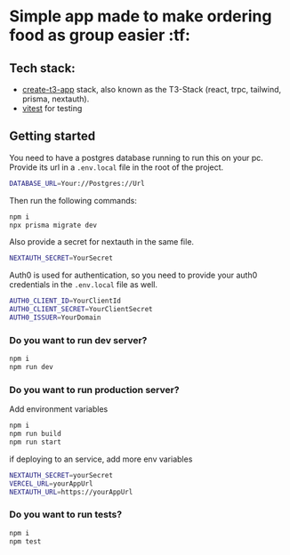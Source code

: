 # Simple app made to make ordering food as group easier :tf:

## Tech stack:

- [create-t3-app](https://init.tips) stack, also known as the T3-Stack (react, trpc, tailwind, prisma, nextauth).
- [vitest](https://vitest.dev) for testing

## Getting started

You need to have a postgres database running to run this on your pc.
Provide its url in a `.env.local` file in the root of the project.

```bash
DATABASE_URL=Your://Postgres://Url
```

Then run the following commands:

```bash
npm i
npx prisma migrate dev
```

Also provide a secret for nextauth in the same file.

```bash
NEXTAUTH_SECRET=YourSecret
```

Auth0 is used for authentication, so you need to provide your auth0 credentials in the `.env.local` file as well.

```bash
AUTH0_CLIENT_ID=YourClientId
AUTH0_CLIENT_SECRET=YourClientSecret
AUTH0_ISSUER=YourDomain
```

### Do you want to run dev server?

```bash
npm i
npm run dev
```

### Do you want to run production server?

Add environment variables

```bash
npm i
npm run build
npm run start
```

if deploying to an service, add more env variables

```bash
NEXTAUTH_SECRET=yourSecret
VERCEL_URL=yourAppUrl
NEXTAUTH_URL=https://yourAppUrl
```

### Do you want to run tests?

```bash
npm i
npm test
```
